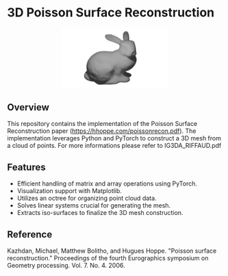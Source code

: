 # 3D Poisson Surface Reconstruction
<p align="center">
  <img src="./bunny.png" alt="Image 1" width="250"/>
</p>


## Overview
This repository contains the implementation of the Poisson Surface Reconstruction paper (https://hhoppe.com/poissonrecon.pdf). The implementation leverages Python and PyTorch to construct a 3D mesh from a cloud of points.
For more informations please refer to IG3DA_RIFFAUD.pdf

## Features
- Efficient handling of matrix and array operations using PyTorch.
- Visualization support with Matplotlib.
- Utilizes an octree for organizing point cloud data.
- Solves linear systems crucial for generating the mesh.
- Extracts iso-surfaces to finalize the 3D mesh construction.

## Reference

Kazhdan, Michael, Matthew Bolitho, and Hugues Hoppe. "Poisson surface reconstruction." Proceedings of the fourth Eurographics symposium on Geometry processing. Vol. 7. No. 4. 2006.
